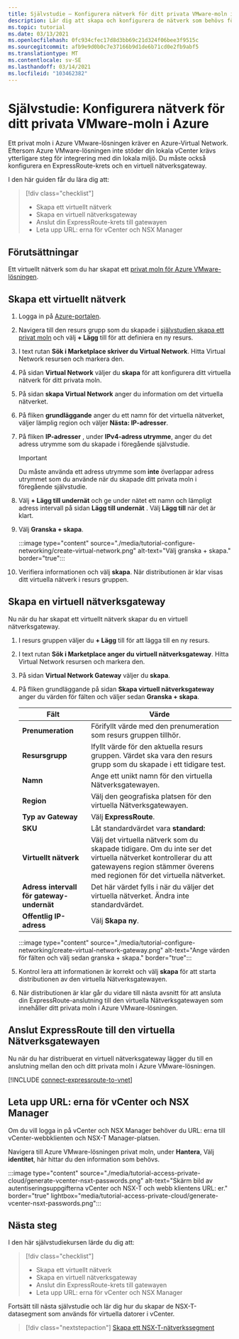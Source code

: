 ```yaml
---
title: Självstudie – Konfigurera nätverk för ditt privata VMware-moln i Azure
description: Lär dig att skapa och konfigurera de nätverk som behövs för att distribuera ditt privata moln i Azure
ms.topic: tutorial
ms.date: 03/13/2021
ms.openlocfilehash: 0fc934cfec17d8d3bb69c21d324f06bee3f9515c
ms.sourcegitcommit: afb9e9d0b0c7e37166b9d1de6b71cd0e2fb9abf5
ms.translationtype: MT
ms.contentlocale: sv-SE
ms.lasthandoff: 03/14/2021
ms.locfileid: "103462382"
---
```

# <a name="tutorial-configure-networking-for-your-vmware-private-cloud-in-azure"></a>Självstudie: Konfigurera nätverk för ditt privata VMware-moln i Azure

Ett privat moln i Azure VMware-lösningen kräver en Azure-Virtual Network. Eftersom Azure VMware-lösningen inte stöder din lokala vCenter krävs ytterligare steg för integrering med din lokala miljö. Du måste också konfigurera en ExpressRoute-krets och en virtuell nätverksgateway.

I den här guiden får du lära dig att:

> [!div class="checklist"]
> * Skapa ett virtuellt nätverk
> * Skapa en virtuell nätverksgateway
> * Anslut din ExpressRoute-krets till gatewayen
> * Leta upp URL: erna för vCenter och NSX Manager

## <a name="prerequisites"></a>Förutsättningar 
Ett virtuellt nätverk som du har skapat ett [privat moln för Azure VMware-lösningen](tutorial-create-private-cloud.md). 

## <a name="create-a-virtual-network"></a>Skapa ett virtuellt nätverk

1. Logga in på [Azure-portalen](https://portal.azure.com).

1. Navigera till den resurs grupp som du skapade i [självstudien skapa ett privat moln](tutorial-create-private-cloud.md) och välj **+ Lägg** till för att definiera en ny resurs. 

1. I text rutan **Sök i Marketplace skriver du** **Virtual Network**. Hitta Virtual Network resursen och markera den.

1. På sidan **Virtual Network** väljer du **skapa** för att konfigurera ditt virtuella nätverk för ditt privata moln.

1. På sidan **skapa Virtual Network** anger du information om det virtuella nätverket.

1. På fliken **grundläggande** anger du ett namn för det virtuella nätverket, väljer lämplig region och väljer **Nästa: IP-adresser**.

1. På fliken **IP-adresser** , under **IPv4-adress utrymme**, anger du det adress utrymme som du skapade i föregående självstudie.

   > [!IMPORTANT]
   > Du måste använda ett adress utrymme som **inte** överlappar adress utrymmet som du använde när du skapade ditt privata moln i föregående självstudie.

1. Välj **+ Lägg till undernät** och ge under nätet ett namn och lämpligt adress intervall på sidan **Lägg till undernät** . Välj **Lägg till** när det är klart.

1. Välj **Granska + skapa**.

   :::image type="content" source="./media/tutorial-configure-networking/create-virtual-network.png" alt-text="Välj granska + skapa." border="true":::

1. Verifiera informationen och välj **skapa**. När distributionen är klar visas ditt virtuella nätverk i resurs gruppen.

## <a name="create-a-virtual-network-gateway"></a>Skapa en virtuell nätverksgateway

Nu när du har skapat ett virtuellt nätverk skapar du en virtuell nätverksgateway.

1. I resurs gruppen väljer du **+ Lägg** till för att lägga till en ny resurs.

1. I text rutan **Sök i Marketplace anger du** **virtuell nätverksgateway**. Hitta Virtual Network resursen och markera den.

1. På sidan **Virtual Network Gateway** väljer du **skapa**.

1. På fliken grundläggande på sidan **Skapa virtuell nätverksgateway** anger du värden för fälten och väljer sedan **Granska + skapa**. 

   | Fält | Värde |
   | --- | --- |
   | **Prenumeration** | Förifyllt värde med den prenumeration som resurs gruppen tillhör. |
   | **Resursgrupp** | Ifyllt värde för den aktuella resurs gruppen. Värdet ska vara den resurs grupp som du skapade i ett tidigare test. |
   | **Namn** | Ange ett unikt namn för den virtuella Nätverksgatewayen. |
   | **Region** | Välj den geografiska platsen för den virtuella Nätverksgatewayen. |
   | **Typ av Gateway** | Välj **ExpressRoute**. |
   | **SKU** | Låt standardvärdet vara **standard:** |
   | **Virtuellt nätverk** | Välj det virtuella nätverk som du skapade tidigare. Om du inte ser det virtuella nätverket kontrollerar du att gatewayens region stämmer överens med regionen för det virtuella nätverket. |
   | **Adress intervall för gateway-undernät** | Det här värdet fylls i när du väljer det virtuella nätverket. Ändra inte standardvärdet. |
   | **Offentlig IP-adress** | Välj **Skapa ny**. |

   :::image type="content" source="./media/tutorial-configure-networking/create-virtual-network-gateway.png" alt-text="Ange värden för fälten och välj sedan granska + skapa." border="true":::

1. Kontrol lera att informationen är korrekt och välj **skapa** för att starta distributionen av den virtuella Nätverksgatewayen. 
1. När distributionen är klar går du vidare till nästa avsnitt för att ansluta din ExpressRoute-anslutning till den virtuella Nätverksgatewayen som innehåller ditt privata moln i Azure VMware-lösningen.

## <a name="connect-expressroute-to-the-virtual-network-gateway"></a>Anslut ExpressRoute till den virtuella Nätverksgatewayen

Nu när du har distribuerat en virtuell nätverksgateway lägger du till en anslutning mellan den och ditt privata moln i Azure VMware-lösningen.

[!INCLUDE [connect-expressroute-to-vnet](includes/connect-expressroute-vnet.md)]


## <a name="locate-the-urls-for-vcenter-and-nsx-manager"></a>Leta upp URL: erna för vCenter och NSX Manager

Om du vill logga in på vCenter och NSX Manager behöver du URL: erna till vCenter-webbklienten och NSX-T Manager-platsen. 

Navigera till Azure VMware-lösningen privat moln, under **Hantera**, Välj **identitet**, här hittar du den information som behövs.

:::image type="content" source="./media/tutorial-access-private-cloud/generate-vcenter-nsxt-passwords.png" alt-text="Skärm bild av autentiseringsuppgifterna vCenter och NSX-T och webb klientens URL: er." border="true" lightbox="media/tutorial-access-private-cloud/generate-vcenter-nsxt-passwords.png":::

## <a name="next-steps"></a>Nästa steg

I den här självstudiekursen lärde du dig att:

> [!div class="checklist"]
> * Skapa ett virtuellt nätverk
> * Skapa en virtuell nätverksgateway
> * Anslut din ExpressRoute-krets till gatewayen
> * Leta upp URL: erna för vCenter och NSX Manager

Fortsätt till nästa självstudie och lär dig hur du skapar de NSX-T-datasegment som används för virtuella datorer i vCenter.

> [!div class="nextstepaction"]
> [Skapa ett NSX-T-nätverkssegment](tutorial-nsx-t-network-segment.md)
